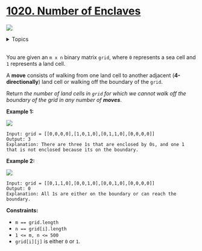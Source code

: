 # [1020. Number of Enclaves](https://leetcode-cn.com/problems/number-of-enclaves/)

![](https://img.shields.io/badge/Difficulty-Medium-F8AF40.svg)

<details>
<summary>Topics</summary>

* [`Array`](https://leetcode.com/tag/array/)
* [`Breadth-first Search`](https://leetcode.com/tag/breadth-first-search/)
* [`Depth-first Search`](https://leetcode.com/tag/depth-first-search/)
* [`Union Find`](https://leetcode.com/tag/union-find/)

</details>
<br />

You are given an `m x n` binary matrix `grid`, where `0` represents a sea cell and `1` represents a land cell.

A **move** consists of walking from one land cell to another adjacent (**4-directionally**) land cell or walking off the boundary of the `grid`.

Return *the number of land cells in `grid` for which we cannot walk off the boundary of the grid in any number of **moves***.

**Example 1:**

![](https://assets.leetcode.com/uploads/2021/02/18/enclaves1.jpg)

```
Input: grid = [[0,0,0,0],[1,0,1,0],[0,1,1,0],[0,0,0,0]]
Output: 3
Explanation: There are three 1s that are enclosed by 0s, and one 1 that is not enclosed because its on the boundary.
```

**Example 2:**

![](https://assets.leetcode.com/uploads/2021/02/18/enclaves2.jpg)

```
Input: grid = [[0,1,1,0],[0,0,1,0],[0,0,1,0],[0,0,0,0]]
Output: 0
Explanation: All 1s are either on the boundary or can reach the boundary.
```

**Constraints:**

 + `m == grid.length`
 + `n == grid[i].length`
 + `1 <= m, n <= 500`
 + `grid[i][j]` is either `0` or `1`.
